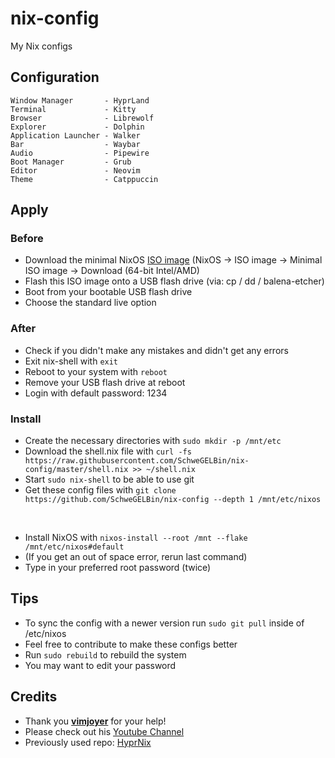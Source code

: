 # nix-config
My Nix configs

## Configuration
```
Window Manager       - HyprLand
Terminal             - Kitty
Browser              - Librewolf
Explorer             - Dolphin
Application Launcher - Walker
Bar                  - Waybar
Audio                - Pipewire
Boot Manager         - Grub
Editor               - Neovim
Theme                - Catppuccin
```

## Apply
### Before
- Download the minimal NixOS [ISO image](https://nixos.org/download) (NixOS -> ISO image -> Minimal ISO image -> Download (64-bit Intel/AMD)
- Flash this ISO image onto a USB flash drive (via: cp / dd / balena-etcher)
- Boot from your bootable USB flash drive
- Choose the standard live option

### After
- Check if you didn't make any mistakes and didn't get any errors
- Exit nix-shell with ```exit```
- Reboot to your system with ```reboot```
- Remove your USB flash drive at reboot
- Login with default password: 1234

### Install
- Create the necessary directories with ```sudo mkdir -p /mnt/etc```
- Download the shell.nix file with ```curl -fs https://raw.githubusercontent.com/SchweGELBin/nix-config/master/shell.nix >> ~/shell.nix```
- Start ```sudo nix-shell``` to be able to use git
- Get these config files with ```git clone https://github.com/SchweGELBin/nix-config --depth 1 /mnt/etc/nixos```

<br>

- Install NixOS with ```nixos-install --root /mnt --flake /mnt/etc/nixos#default```
- (If you get an out of space error, rerun last command)
- Type in your preferred root password (twice)

## Tips
- To sync the config with a newer version run ```sudo git pull``` inside of /etc/nixos
- Feel free to contribute to make these configs better
- Run ```sudo rebuild``` to rebuild the system
- You may want to edit your password

## Credits
- Thank you **[vimjoyer](https://github.com/vimjoyer)** for your help!
- Please check out his [Youtube Channel](https://youtube.com/@vimjoyer)
- Previously used repo: [HyprNix](https://github.com/SchweGELBin/HyprNix)
